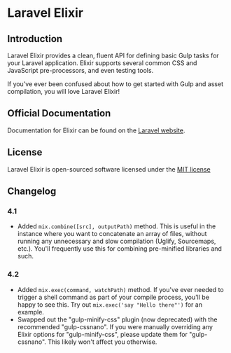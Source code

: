 # Laravel Elixir

## Introduction

Laravel Elixir provides a clean, fluent API for defining basic Gulp tasks for your Laravel application. Elixir supports several common CSS and JavaScript pre-processors, and even testing tools.

If you've ever been confused about how to get started with Gulp and asset compilation, you will love Laravel Elixir!


## Official Documentation

Documentation for Elixir can be found on the [Laravel website](http://laravel.com/docs/elixir).

## License

Laravel Elixir is open-sourced software licensed under the [MIT license](http://opensource.org/licenses/MIT)

## Changelog

### 4.1

- Added `mix.combine([src], outputPath)` method. This is useful in the instance where you want to concatenate an array of files, without running any unnecessary and slow compilation (Uglify, Sourcemaps, etc.). You'll frequently use this for combining pre-minified libraries and such.


### 4.2
- Added `mix.exec(command, watchPath)` method. If you've ever needed to trigger a shell command as part of your compile process, you'll be happy to see this. Try out `mix.exec('say "Hello there"')` for an example.
- Swapped out the "gulp-minify-css" plugin (now deprecated) with the recommended "gulp-cssnano". If you were manually overriding any Elixir options for "gulp-minify-css", please update them for "gulp-cssnano". This likely won't affect you otherwise.
